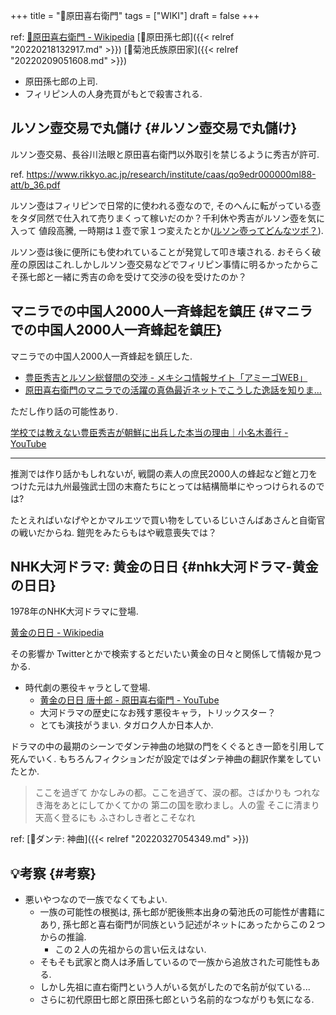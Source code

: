 +++
title = "📝原田喜右衛門"
tags = ["WIKI"]
draft = false
+++

ref: [🔗原田喜右衛門 - Wikipedia](https://ja.m.wikipedia.org/wiki/%E5%8E%9F%E7%94%B0%E5%96%9C%E5%8F%B3%E8%A1%9B%E9%96%80) [📝原田孫七郎]({{< relref "20220218132917.md" >}}) [📝菊池氏族原田家]({{< relref "20220209051608.md" >}})

-   原田孫七郎の上司.
-   フィリピン人の人身売買がもとで殺害される.


## ルソン壺交易で丸儲け {#ルソン壺交易で丸儲け}

ルソン壺交易、長谷川法眼と原田喜右衛門以外取引を禁じるように秀吉が許可.

ref. <https://www.rikkyo.ac.jp/research/institute/caas/qo9edr000000ml88-att/b_36.pdf>

ルソン壺はフィリピンで日常的に使われる壺なので, そのへんに転がっている壺をタダ同然で仕入れて売りまくって稼いだのか？千利休や秀吉がルソン壺を気に入って 値段高騰, 一時期は１壺で家１つ変えたとか([ルソン壺ってどんなツボ？](http://sengokurekishi.com/category1/entry28.html)).

ルソン壺は後に便所にも使われていることが発覚して叩き壊される. おそらく破産の原因はこれ.しかしルソン壺交易などでフィリピン事情に明るかったからこそ孫七郎と一緒に秀吉の命を受けて交渉の役を受けたのか？


## マニラでの中国人2000人一斉蜂起を鎮圧 {#マニラでの中国人2000人一斉蜂起を鎮圧}

マニラでの中国人2000人一斉蜂起を鎮圧した.

-   [豊臣秀吉とルソン総督間の交渉 - メキシコ情報サイト「アミーゴWEB」](https://www.mex-jpn-amigo.org/doc.id/47fb313c/)
-   [原田喜右衛門のマニラでの活躍の真偽最近ネットでこうした逸話を知りま...](https://detail.chiebukuro.yahoo.co.jp/qa/question_detail/q13159606473)

ただし作り話の可能性あり.

[学校では教えない豊臣秀吉が朝鮮に出兵した本当の理由｜小名木善行 - YouTube](https://www.youtube.com/watch?v=D4Y3rcxDHlY)

---

推測では作り話かもしれないが, 戦闘の素人の庶民2000人の蜂起など鎧と刀をつけた元は九州最強武士団の末裔たちにとっては結構簡単にやっつけられるのでは?

たとえればいなげやとかマルエツで買い物をしているじいさんばあさんと自衛官の戦いだからね. 鎧兜をみたらもはや戦意喪失では？


## NHK大河ドラマ: 黄金の日日 {#nhk大河ドラマ-黄金の日日}

1978年のNHK大河ドラマに登場.

[黄金の日日 - Wikipedia](https://ja.wikipedia.org/wiki/%E9%BB%84%E9%87%91%E3%81%AE%E6%97%A5%E6%97%A5)

その影響か Twitterとかで検索するとだいたい黄金の日々と関係して情報か見つかる.

-   時代劇の悪役キャラとして登場.
    -   [黄金の日日 唐十郎 - 原田喜右衛門 - YouTube](https://www.youtube.com/watch?v=MOwhGSsbVvw)
    -   大河ドラマの歴史になお残す悪役キャラ，トリックスター？
    -   とても演技がうまい. タガロク人か日本人か.

ドラマの中の最期のシーンでダンテ神曲の地獄の門をくぐるとき一節を引用して死んでいく. もちろんフィクションだが設定ではダンテ神曲の翻訳作業をしていたとか.

> ここを過ぎて かなしみの都。ここを過ぎて、涙の都。さばかりも つれなき海をあとにしてかくてかの 第二の国を歌わまし。人の霊 そこに清まり天高く登るにも ふさわしき者とこそなれ

ref: [📝ダンテ: 神曲]({{< relref "20220327054349.md" >}})


## 💡考察 {#考察}

-   悪いやつなので一族でなくてもよい.
    -   一族の可能性の根拠は, 孫七郎が肥後熊本出身の菊池氏の可能性が書籍にあり,
        孫七郎と喜右衛門が同族という記述がネットにあったからこの２つからの推論.
        -   この２人の先祖からの言い伝えはない.
    -   そもそも武家と商人は矛盾しているので一族から追放された可能性もある.
    -   しかし先祖に直右衛門という人がいる気がしたので名前が似ている...
    -   さらに初代原田七郎と原田孫七郎という名前的なつながりも気になる.
